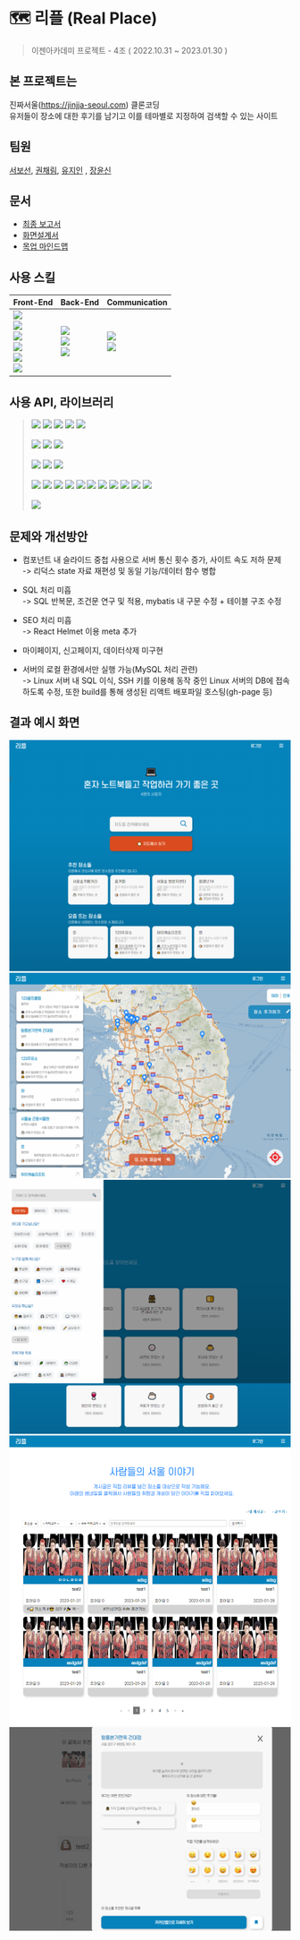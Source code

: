 # 🗺️ 리플 (Real Place)

> 이젠아카데미 프로젝트 - 4조 ( 2022.10.31 ~ 2023.01.30 )
  
## 본 프로젝트는
진짜서울(https://jinjja-seoul.com) 클론코딩   
유저들이 장소에 대한 후기를 남기고 이를 테마별로 지정하여 검색할 수 있는 사이트
 
## 팀원
[서보선](https://github.com/sqhtjs0104), [권채림](https://github.com/zzemoo), [유지인](https://github.com/xoxoinny0) , [장윤신](https://github.com/yun-sin)

## 문서
- [최종 보고서](./re_pl보고서.pptx)
- [화면설계서](./화면설계서.pptx)
- [목업 마인드맵](./마인드맵+목업.png)

## 사용 스킬

|Front-End|Back-End|Communication|
|:---|:---|:---|
|<img src="https://img.shields.io/badge/HTML5-E34F26?style=flat-square&logo=HTML5&logoColor=white"/><br/><img src="https://img.shields.io/badge/CSS-1572B6?style=flat-square&logo=CSS3&logoColor=white"/></br><img src="https://img.shields.io/badge/Sass-CC6699?style=flat-square&logo=Sass&logoColor=white"/></br><img src="https://img.shields.io/badge/JavaScript-F7DF1E?style=flat-square&logo=JavaScript&logoColor=white"/></br><img src="https://img.shields.io/badge/React-61DAFB?style=flat-square&logo=React&logoColor=white"/></br><img src="https://img.shields.io/badge/Redux-764ABC?style=flat-square&logo=Redux&logoColor=white"/>|<img src="https://img.shields.io/badge/JavaScript-F7DF1E?style=flat-square&logo=JavaScript&logoColor=white"/><br/><img src="https://img.shields.io/badge/MySQL-4479A1?style=flat-square&logo=MySQL&logoColor=white"/></br><img src="https://img.shields.io/badge/Node.js-339933?style=flat-square&logo=Node.js&logoColor=white"/>|<img src="https://img.shields.io/badge/Figma-F24E1E?style=flat-square&logo=figma&logoColor=white"/></br><img src="https://img.shields.io/badge/Github-181717?style=flat-square&logo=github&logoColor=white"/>|

 
## 사용 API, 라이브러리
> <img src="https://img.shields.io/badge/react_helmet_async-eee?style=flat-square"/>
> <img src="https://img.shields.io/badge/react_router_dom-eee?style=flat-square"/>
> <img src="https://img.shields.io/badge/react_modal-eee?style=flat-square"/>
> <img src="https://img.shields.io/badge/react_glider-eee?style=flat-square"/>
> <img src="https://img.shields.io/badge/react_loader_slider-eee?style=flat-square"/>
> <br/><br/>
> <img src="https://img.shields.io/badge/classnames-eee?style=flat-square"/>
> <img src="https://img.shields.io/badge/fortawesome-eee?style=flat-square"/>
> <img src="https://img.shields.io/badge/ckeditor4-eee?style=flat-square"/>
> <br/><br/>
> <img src="https://img.shields.io/badge/dayjs-eee?style=flat-square"/>
> <img src="https://img.shields.io/badge/axios-eee?style=flat-square"/>
> <img src="https://img.shields.io/badge/lodash-eee?style=flat-square"/>
> <br/><br/>
> <img src="https://img.shields.io/badge/express-eee?style=flat-square"/>
> <img src="https://img.shields.io/badge/nodemon-eee?style=flat-square"/>
> <img src="https://img.shields.io/badge/dotenv-eee?style=flat-square"/>
> <img src="https://img.shields.io/badge/cookie_parser-eee?style=flat-square"/>
> <img src="https://img.shields.io/badge/body_parser-eee?style=flat-square"/>
> <img src="https://img.shields.io/badge/mysql2-eee?style=flat-square"/>
> <img src="https://img.shields.io/badge/mybatis_mapper-eee?style=flat-square"/>
> <img src="https://img.shields.io/badge/express_mysql_session-eee?style=flat-square"/>
> <img src="https://img.shields.io/badge/serve_static-eee?style=flat-square"/>
> <img src="https://img.shields.io/badge/multer-eee?style=flat-square"/>
> <img src="https://img.shields.io/badge/nodethumbnail-eee?style=flat-square"/>
> <br/><br/>
> <img src="https://img.shields.io/badge/winston-eee?style=flat-square"/>


## 문제와 개선방안
- 컴포넌트 내 슬라이드 중첩 사용으로 서버 통신 횟수 증가, 사이트 속도 저하 문제   
-> 리덕스 state 자료 재편성 및 동일 기능/데이터 함수 병합

- SQL 처리 미흡   
-> SQL 반복문, 조건문 연구 및 적용, mybatis 내 구문 수정 + 테이블 구조 수정

- SEO 처리 미흡   
-> React Helmet 이용 meta 추가

- 마이페이지, 신고페이지, 데이터삭제 미구현

- 서버의 로컬 환경에서만 실행 가능(MySQL 처리 관련)   
-> Linux 서버 내 SQL 이식, SSH 키를 이용해 동작 중인 Linux 서버의 DB에 접속하도록 수정, 또한 build를 통해 생성된 리액트 배포파일 호스팅(gh-page 등)
 
## 결과 예시 화면
![IMG](./capture/main.png)
![IMG](./capture/map.png)
![IMG](./capture/searchTheme.png)
![IMG](./capture/bulletin.png)
![IMG](./capture/post.png)
